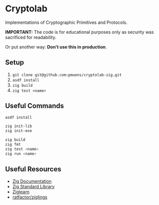 # Cryptolab

Implementations of Cryptographic Primitives and Protocols.

**IMPORTANT:** The code is for educational purposes only as security was sacrificed for readability.

Or put another way: **Don't use this in production**.

## Setup

1. `git clone git@github.com:pmuens/cryptolab-zig.git`
2. `asdf install`
3. `zig build`
4. `zig test <name>`

## Useful Commands

```sh
asdf install

zig init-lib
zig init-exe

zig build
zig fmt
zig test <name>
zig run <name>
```

## Useful Resources

- [Zig Documentation](https://ziglang.org/documentation/0.11.0)
- [Zig Standard Library](https://ziglang.org/documentation/0.11.0/std)
- [Ziglearn](https://ziglearn.org)
- [ratfactor/ziglings](https://github.com/ratfactor/ziglings)
